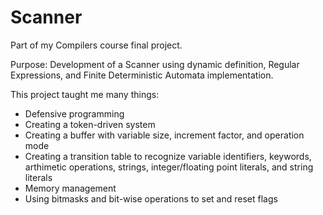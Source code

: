 # Scanner

Part of my Compilers course final project.

Purpose: Development of a Scanner using dynamic definition, Regular Expressions,
and Finite Deterministic Automata implementation.

This project taught me many things:
  - Defensive programming
  - Creating a token-driven system
  - Creating a buffer with variable size, increment factor, and operation mode
  - Creating a transition table to recognize variable identifiers, keywords, arthimetic operations,
      strings, integer/floating point literals, and string literals    
  - Memory management
  - Using bitmasks and bit-wise operations to set and reset flags
